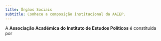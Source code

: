 ```yaml
---
title: Órgãos Sociais
subtitle: Conhece a composição institucional da AAIEP.
---
```


A **Associação Académica do Instituto de Estudos Políticos** é constituída por